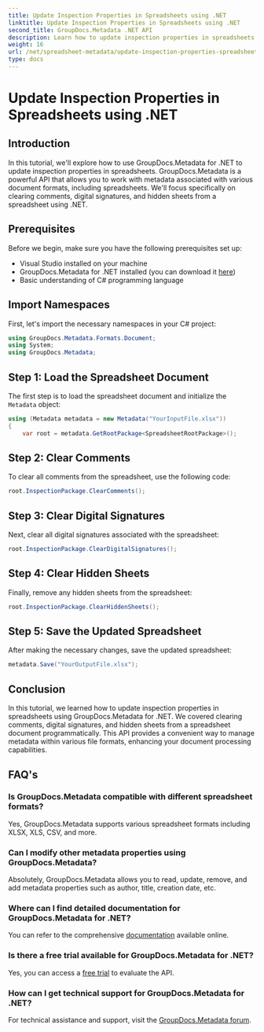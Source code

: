 ```yaml
---
title: Update Inspection Properties in Spreadsheets using .NET
linktitle: Update Inspection Properties in Spreadsheets using .NET
second_title: GroupDocs.Metadata .NET API
description: Learn how to update inspection properties in spreadsheets using GroupDocs.Metadata for .NET. Manage comments, signatures, and hidden sheets with ease.
weight: 16
url: /net/spreadsheet-metadata/update-inspection-properties-spreadsheets/
type: docs
---
```

# Update Inspection Properties in Spreadsheets using .NET

## Introduction
In this tutorial, we'll explore how to use GroupDocs.Metadata for .NET to update inspection properties in spreadsheets. GroupDocs.Metadata is a powerful API that allows you to work with metadata associated with various document formats, including spreadsheets. We'll focus specifically on clearing comments, digital signatures, and hidden sheets from a spreadsheet using .NET.
## Prerequisites
Before we begin, make sure you have the following prerequisites set up:
- Visual Studio installed on your machine
- GroupDocs.Metadata for .NET installed (you can download it [here](https://releases.groupdocs.com/metadata/net/))
- Basic understanding of C# programming language

## Import Namespaces
First, let's import the necessary namespaces in your C# project:
```csharp
using GroupDocs.Metadata.Formats.Document;
using System;
using GroupDocs.Metadata;
```
## Step 1: Load the Spreadsheet Document
The first step is to load the spreadsheet document and initialize the `Metadata` object:
```csharp
using (Metadata metadata = new Metadata("YourInputFile.xlsx"))
{
    var root = metadata.GetRootPackage<SpreadsheetRootPackage>();
```
## Step 2: Clear Comments
To clear all comments from the spreadsheet, use the following code:
```csharp
root.InspectionPackage.ClearComments();
```
## Step 3: Clear Digital Signatures
Next, clear all digital signatures associated with the spreadsheet:
```csharp
root.InspectionPackage.ClearDigitalSignatures();
```
## Step 4: Clear Hidden Sheets
Finally, remove any hidden sheets from the spreadsheet:
```csharp
root.InspectionPackage.ClearHiddenSheets();
```
## Step 5: Save the Updated Spreadsheet
After making the necessary changes, save the updated spreadsheet:
```csharp
metadata.Save("YourOutputFile.xlsx");
```

## Conclusion
In this tutorial, we learned how to update inspection properties in spreadsheets using GroupDocs.Metadata for .NET. We covered clearing comments, digital signatures, and hidden sheets from a spreadsheet document programmatically. This API provides a convenient way to manage metadata within various file formats, enhancing your document processing capabilities.

## FAQ's
### Is GroupDocs.Metadata compatible with different spreadsheet formats?
Yes, GroupDocs.Metadata supports various spreadsheet formats including XLSX, XLS, CSV, and more.
### Can I modify other metadata properties using GroupDocs.Metadata?
Absolutely, GroupDocs.Metadata allows you to read, update, remove, and add metadata properties such as author, title, creation date, etc.
### Where can I find detailed documentation for GroupDocs.Metadata for .NET?
You can refer to the comprehensive [documentation](https://tutorials.groupdocs.com/metadata/net/) available online.
### Is there a free trial available for GroupDocs.Metadata for .NET?
Yes, you can access a [free trial](https://releases.groupdocs.com/) to evaluate the API.
### How can I get technical support for GroupDocs.Metadata for .NET?
For technical assistance and support, visit the [GroupDocs.Metadata forum](https://forum.groupdocs.com/c/metadata/14).
